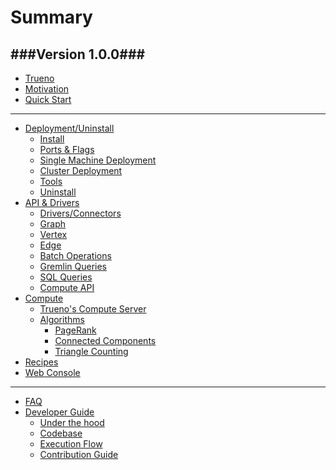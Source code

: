 # Summary

###Version 1.0.0###
---

* [Trueno](README.md)
* [Motivation](pages/motivation/motivation.md)
* [Quick Start](pages/quick-start/quick-start-commands.md)
<!--     - [Commands](pages/quick-start/quick-start-commands.md)
    - [Interactive](pages/quick-start/quick-start-interactive.md) -->
---
* [Deployment/Uninstall]()
    - [Install](pages/deployment-install/install.md)
    - [Ports & Flags](pages/deployment-install/cli-flags-ports.md)
    - [Single Machine Deployment](pages/deployment-install/centralized-deployment.md)
    - [Cluster Deployment](pages/deployment-install/distributed-deployment.md)
    - [Tools](pages/deployment-install/tools.md)
    - [Uninstall](pages/deployment-install/uninstall.md)
* [API & Drivers]() 
    - [Drivers/Connectors](pages/api-drivers/drivers-connectors/drivers-connectors.md)
    - [Graph]()
    - [Vertex]()
    - [Edge]()
    - [Batch Operations]()
    - [Gremlin Queries]()
    - [SQL Queries]()
    - [Compute API]()
* [Compute]()
    - [Trueno's Compute Server](pages/compute/compute-server/trueno-compute-server.md)
    - [Algorithms](pages/compute/algorithms/algorithms.md)
      - [PageRank](pages/compute/algorithms/pagerank.md)
      - [Connected Components](pages/compute/algorithms/connected-components.md)
      - [Triangle Counting](pages/compute/algorithms/triangle-counting.md)
* [Recipes]() 
* [Web Console]()

---
* [FAQ]() 
* [Developer Guide]() 
    - [Under the hood]()
    - [Codebase]()
    - [Execution Flow]()
    - [Contribution Guide]()